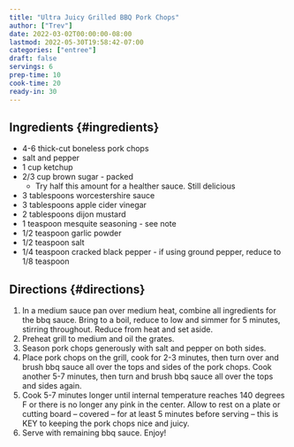```yaml
---
title: "Ultra Juicy Grilled BBQ Pork Chops"
author: ["Trev"]
date: 2022-03-02T00:00:00-08:00
lastmod: 2022-05-30T19:58:42-07:00
categories: ["entree"]
draft: false
servings: 6
prep-time: 10
cook-time: 20
ready-in: 30
---
```


## Ingredients {#ingredients}

-   4-6 thick-cut boneless pork chops
-   salt and pepper
-   1 cup ketchup
-   2/3 cup brown sugar - packed
    -   Try half this amount for a healther sauce. Still delicious
-   3 tablespoons worcestershire sauce
-   3 tablespoons apple cider vinegar
-   2 tablespoons dijon mustard
-   1 teaspoon mesquite seasoning  -  see note
-   1/2 teaspoon garlic powder
-   1/2 teaspoon salt
-   1/4 teaspoon cracked black pepper  -  if using ground pepper, reduce to 1/8 teaspoon


## Directions {#directions}

1.  In a medium sauce pan over medium heat, combine all ingredients for the bbq sauce. Bring to a boil, reduce to low and simmer for 5 minutes, stirring throughout. Reduce from heat and set aside.
2.  Preheat grill to medium and oil the grates.
3.  Season pork chops generously with salt and pepper on both sides.
4.  Place pork chops on the grill, cook for 2-3 minutes, then turn over and brush bbq sauce all over the tops and sides of the pork chops. Cook another 5-7 minutes, then turn and brush bbq sauce all over the tops and sides again.
5.  Cook 5-7 minutes longer until internal temperature reaches 140 degrees F or there is no longer any pink in the center. Allow to rest on a plate or cutting board – covered – for at least 5 minutes before serving – this is KEY to keeping the pork chops nice and juicy.
6.  Serve with remaining bbq sauce. Enjoy!